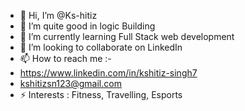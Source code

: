 - 👋 Hi, I’m @Ks-hitiz
- 👀 I’m quite good in logic Building
- 🌱 I’m currently learning Full Stack web development
- 💞️ I’m looking to collaborate on LinkedIn
- 📫 How to reach me :-
- https://www.linkedin.com/in/kshitiz-singh7
- kshitizsn123@gmail.com
- ⚡ Interests : Fitness, Travelling, Esports

<!---
Ks-hitiz/Ks-hitiz is a ✨ special ✨ repository because its `README.md` (this file) appears on your GitHub profile.
You can click the Preview link to take a look at your changes.
--->
